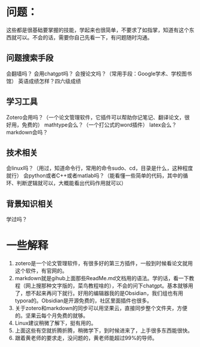 # 问题：
这些都是很基础要掌握的技能，学起来也很简单，不要求了如指掌，知道有这个东西就可以。不会的话，需要你自己先看一下，有问题随时沟通。
## 问题搜索手段
会翻墙吗？
会用chatgpt吗？
会搜论文吗？（常用手段：Google学术、学校图书馆）
英语成绩怎样？四六级成绩
## 学习工具
Zotero会用吗？（一个论文管理软件，它插件可以帮助你记笔记、翻译论文，很好用，免费的）
mathtype会么？（一个打公式的word插件）
latex会么？
markdown会吗？
## 技术相关
会linux吗？（用过，知道命令行，常用的命令sudo、cd，目录是什么，这种程度就行）
会python或者C++或者matlab吗？（能看懂一些简单的代码，其中的循环、判断逻辑就可以，大概能看出代码作用就可以）
## 背景知识相关
学过吗？

# 一些解释
1. zotero是一个论文管理软件，有很多好的第三方插件，一般到时候看论文就用这个软件，有官网的。
2. markdown就是gihub上面那些ReadMe.md文档用的语法。学的话，看一下教程（网上搜那种文字版的，菜鸟教程啥的），不会的问下chatgpt。基本就够用了，想不起来再问下就行。好用的编辑器我的是Obsidian，我们组也有用typora的。Obsidian是开源免费的，社区里面插件也很多。
3. 关于zotero和markdown的同步可以用坚果云，直接同步整个文件夹，方便的。坚果云每个月免费的就够。
4. Linux建议稍微了解下，挺有用的。
5. 上面这些有空就折腾折腾，稍微学下，到时候进来了，上手很多东西能很快。
6. 跟着黄老师的要求走，没问题的，黄老师能超过99%的导师。